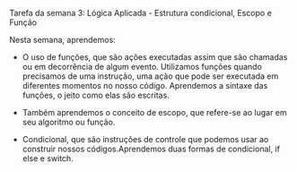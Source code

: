 Tarefa da semana 3: Lógica Aplicada - Estrutura condicional, Escopo e Função

Nesta semana, aprendemos:

- O uso de funções, que são ações executadas assim que são chamadas ou em decorrência de algum evento. Utilizamos funções quando precisamos de uma instrução, uma ação que pode ser executada em diferentes momentos no nosso código. Aprendemos a sintaxe das funções, o jeito como elas são escritas. 

- Também aprendemos o conceito de escopo, que refere-se ao lugar em seu algoritmo ou função.

- Condicional, que são instruções de controle que podemos usar ao construir nossos códigos.Aprendemos duas formas de condicional, if else e switch.